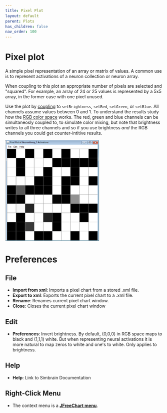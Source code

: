```yaml
---
title: Pixel Plot
layout: default
parent: Plots
has_children: false
nav_order: 100
---
```


# Pixel plot

A simple pixel representation of an array or matrix of values. A common use is to represent activations of a neuron collection or neuron array. 

When coupling to this plot an appropriate number of pixels are selected and "squared". For example, an array of 24 or 25 values is represented by a 5x5 array, in the former case with one pixel unused.

Use the plot by [coupling](../workspace/couplings.html) to `setBrightness`, `setRed`, `setGreen`, or `setBlue`.  All channels assume values between 0 and 1. To understand the results study how the [RGB color space](https://en.wikipedia.org/wiki/RGB_color_spaces) works. The red, green and blue channels can be simultaneosly coupled to, to simulate color mixing, but note that brightness writes to all three channels and so if you use brightness _and_ the RGB channels you could get counter-intitive results.

<img src="../../assets/images/pixelPlotRandom.png" style="width:300px;"/>

# Preferences

## File

- **Import from xml**: Imports a pixel chart from a stored .xml file.
- **Export to xml**: Exports the current pixel chart to a .xml file.
- **Rename**: Renames current pixel chart window.
- **Close**: Closes the current pixel chart window

## Edit

- **Preferences**: Invert brightness. By default, (0,0,0) in RGB space maps to black and (1,1,1) white. But when representing neural activations it is more natural to map zeros to white and one's to white.  Only applies to brightness.

## Help

- **Help**: Link to Simbrain Documentation

## Right-Click Menu

- The context menu is a **[JFreeChart menu](./#jfreechart-right-click-menu)**.

